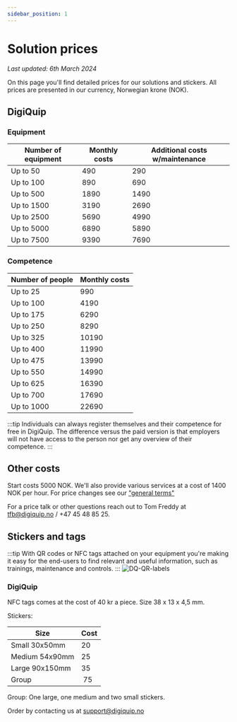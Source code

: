 ```yaml
---
sidebar_position: 1
---
```

# Solution prices

*Last updated: 6th March 2024*

On this page you'll find detailed prices for our solutions and stickers. All prices are presented in our currency, Norwegian krone (NOK).

## DigiQuip

### Equipment
Number of equipment|Monthly costs|Additional costs w/maintenance|
|--|--|--|
|Up to 50|490|290|
|Up to 100|890|690|
|Up to 500|1890|1490|
|Up to 1500|3190|2690|
|Up to 2500|5690|4990|
|Up to 5000|6890|5890|
|Up to 7500|9390|7690|

### Competence

Number of people|Monthly costs|
|--------------|--|
|Up to 25|990|
|Up to 100|4190|
|Up to 175|6290|
|Up to 250|8290|
|Up to 325|10190|
|Up to 400|11990|
|Up to 475|13990|
|Up to 550|14990|
|Up to 625|16390|
|Up to 700|17690|
|Up to 1000|22690|

:::tip
Individuals can always register themselves and their competence for free in DigiQuip. The difference versus the paid version is that employers will not have access to the person nor get any overview of their competence.
:::

## Other costs

Start costs 5000 NOK. We'll also provide various services at a cost of 1400 NOK per hour. For price changes see our ["general terms"](https://digiquip.no/en/docs/legal/terms)

For a price talk or other questions reach out to Tom Freddy at tfb@digiquip.no / +47 45 48 85 25.

## Stickers and tags

:::tip
With QR codes or NFC tags attached on your equipment you're making it easy for the end-users to find relevant and useful information, such as trainings, maintenance and controls.
:::
![DQ-QR-labels](/img/scann-qr-code.jpg)
### DigiQuip

NFC tags comes at the cost of 40 kr a piece. Size 38 x 13 x 4,5 mm.

Stickers:

Size    |Cost| 
| ------------|----|
| Small 30x50mm| 20|
| Medium 54x90mm | 25| 
| Large 90x150mm| 35|
| Group | 75| 

Group: One large, one medium and two small stickers.

Order by contacting us at support@digiquip.no